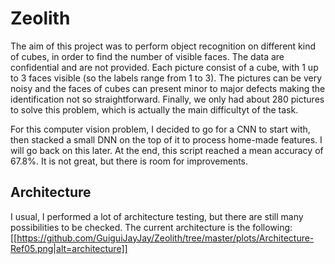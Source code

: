 # Zeolith
The aim of this project was to perform object recognition on different kind of cubes, 
in order to find the number of visible faces. The data are confidential and are not provided.
Each picture consist of a cube, with 1 up to 3 faces visible (so the labels range from 1 to 3). 
The pictures can be very noisy and the faces of cubes can present minor to major defects making 
the identification not so straightforward. Finally, we only had about 280 pictures to solve this problem,
which is actually the main difficultyt of the task.

For this computer vision problem, I decided to go for a CNN to start with, then stacked a small DNN
on the top of it to process home-made features. I will go back on this later. At the end, this script reached
a mean accuracy of 67.8%. It is not great, but there is room for improvements.

## Architecture
I usual, I performed a lot of architecture testing, but there are still many possibilities to be checked.
The current architecture is the following:
[[https://github.com/GuiguiJayJay/Zeolith/tree/master/plots/Architecture-Ref05.png|alt=architecture]]
